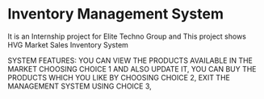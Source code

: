 # Inventory Management System
It is an Internship project for Elite Techno Group and This project shows HVG Market Sales Inventory System 

SYSTEM FEATURES:
YOU CAN VIEW THE PRODUCTS AVAILABLE IN THE MARKET CHOOSING CHOICE 1 AND ALSO UPDATE IT,
YOU CAN BUY THE PRODUCTS WHICH YOU LIKE BY CHOOSING CHOICE 2,
EXIT THE MANAGEMENT SYSTEM USING CHOICE 3,



